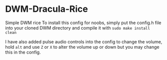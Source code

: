 # DWM-Dracula-Rice
Simple DWM rice
To install this config for noobs, simply put the config.h file into your cloned DWM directory and compile it with `sudo make install clean`

I have also added pulse audio controls into the config to change the volume, hold `alt` and use `Z` or `X` to alter the volume up or down but you may change this in the config.
